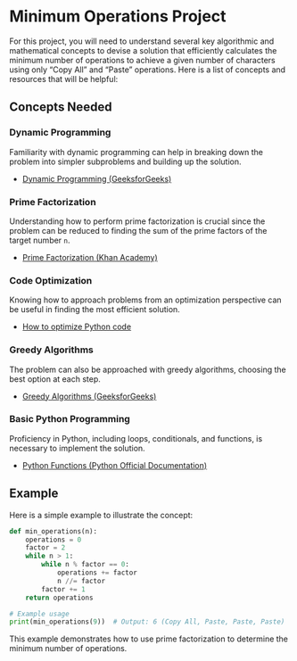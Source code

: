 # Minimum Operations Project

For this project, you will need to understand several key algorithmic and mathematical concepts to devise a solution that efficiently calculates the minimum number of operations to achieve a given number of characters using only “Copy All” and “Paste” operations. Here is a list of concepts and resources that will be helpful:

## Concepts Needed

### Dynamic Programming

Familiarity with dynamic programming can help in breaking down the problem into simpler subproblems and building up the solution.

- [Dynamic Programming (GeeksforGeeks)](https://www.geeksforgeeks.org/dynamic-programming/)

### Prime Factorization

Understanding how to perform prime factorization is crucial since the problem can be reduced to finding the sum of the prime factors of the target number `n`.

- [Prime Factorization (Khan Academy)](https://www.khanacademy.org/math/algebra/x15d8a5c1:division/x15d8a5c1:prime-factorization/v/prime-factorization)

### Code Optimization

Knowing how to approach problems from an optimization perspective can be useful in finding the most efficient solution.

- [How to optimize Python code](https://realpython.com/python-performance/)

### Greedy Algorithms

The problem can also be approached with greedy algorithms, choosing the best option at each step.

- [Greedy Algorithms (GeeksforGeeks)](https://www.geeksforgeeks.org/greedy-algorithms/)

### Basic Python Programming

Proficiency in Python, including loops, conditionals, and functions, is necessary to implement the solution.

- [Python Functions (Python Official Documentation)](https://docs.python.org/3/tutorial/controlflow.html#defining-functions)

## Example

Here is a simple example to illustrate the concept:

```python
def min_operations(n):
    operations = 0
    factor = 2
    while n > 1:
        while n % factor == 0:
            operations += factor
            n //= factor
        factor += 1
    return operations

# Example usage
print(min_operations(9))  # Output: 6 (Copy All, Paste, Paste, Paste)
```

This example demonstrates how to use prime factorization to determine the minimum number of operations.
